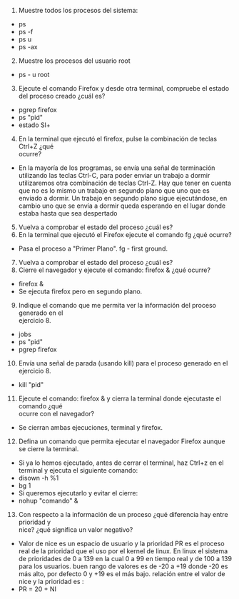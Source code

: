 1. Muestre	todos	los	procesos	del	sistema:
- ps
- ps -f
- ps u
- ps -ax
2. Muestre	los	procesos	del	usuario	root
- ps - u root
3. Ejecute	el	comando	Firefox y	desde	otra	terminal,	compruebe	el	estado	del	proceso	
creado	¿cuál	es?
- pgrep firefox
- ps "pid"
- estado Sl+
4. En	la	terminal	que	ejecutó el	firefox,	pulse	la	combinación	de	teclas	Ctrl+Z	¿qué	
ocurre?
- En la mayoría de los programas, se envía una señal de terminación utilizando las teclas Ctrl-C, para poder enviar un trabajo a dormir utilizaremos otra combinación de teclas Ctrl-Z. Hay que tener en cuenta que
no es lo mismo un trabajo en segundo plano que uno que es enviado a dormir.
Un trabajo en segundo plano sigue ejecutándose, en cambio uno que se envía
a dormir queda esperando en el lugar donde estaba hasta que sea despertado
5. Vuelva	a	comprobar	el	estado	del	proceso	¿cuál	es?
6. En	la	terminal	que	ejecutó	el	Firefox	ejecute	el	comando	fg	¿qué	ocurre?
- Pasa el proceso a "Primer Plano". fg - first ground.
7. Vuelva	a	comprobar	el	estado	del	proceso	¿cuál	es?
8. Cierre	el	navegador	y	ejecute	el	comando:	firefox	& ¿qué	ocurre?
- firefox &
- Se ejecuta firefox pero en segundo plano.
9. Indique	el	comando	que	me	permita	ver	la	información	del	proceso generado	en	el	
ejercicio	8.
- jobs
- ps "pid"
- pgrep firefox
10. Envía	una	señal	de	parada	(usando	kill)	para	el	proceso	generado	en	el	ejercicio	8.
- kill "pid"
11. Ejecute	el	comando:	firefox	&	y	cierra	la	terminal	donde	ejecutaste	el	comando	¿qué	
ocurre	con	el	navegador?
- Se cierran ambas ejecuciones, terminal y firefox.
12. Defina	un	comando	que	permita	ejecutar	el	navegador	Firefox	aunque	se	cierre	la
terminal.
- Si ya lo hemos ejecutado, antes de cerrar el terminal, haz Ctrl+z en el terminal y ejecuta el siguiente comando:
- disown -h %1
- bg 1
- Si queremos ejecutarlo y evitar el cierre:
- nohup "comando" &
13. Con	respecto	a	la	información	de	un	proceso	¿qué	diferencia	hay	entre	prioridad	y	
nice?	¿qué	significa	un	valor	negativo?
- Valor de nice es un espacio de usuario y la prioridad PR es el proceso real de la prioridad que el uso por el kernel de linux. En linux el sistema de prioridades de 0 a 139 en la cual 0 a 99 en tiempo real y de 100 a 139 para los usuarios. buen rango de valores es de -20 a +19 donde -20 es más alto, por defecto 0 y +19 es el más bajo. relación entre el valor de nice y la prioridad es :
- PR = 20 + NI

